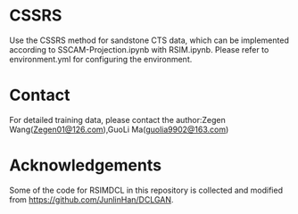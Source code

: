 # CSSRS
Use the CSSRS method for sandstone CTS data, which can be implemented according to SSCAM-Projection.ipynb with RSIM.ipynb. Please refer to environment.yml for configuring the environment.

# Contact
For detailed training data, please contact the author:Zegen Wang(Zegen01@126.com),GuoLi Ma(guolia9902@163.com)

# Acknowledgements
Some of the code for RSIMDCL in this repository is collected and modified from https://github.com/JunlinHan/DCLGAN.
